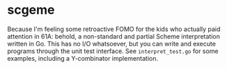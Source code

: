 # scgeme

Because I'm feeling some retroactive FOMO for the kids who actually paid attention in 61A: behold, a non-standard and partial Scheme interpretation written in Go. This has no I/O whatsoever, but you can write and execute programs through the unit test interface. See `interpret_test.go` for some examples, including a Y-combinator implementation.
